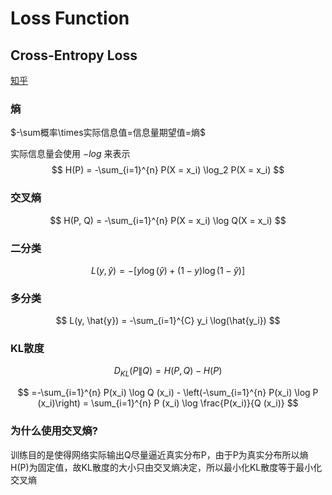 # Loss Function

## Cross-Entropy Loss

[知乎](https://zhuanlan.zhihu.com/p/638725320)

### 熵

$-\sum概率\times实际信息值=信息量期望值=熵$ 

实际信息量会使用 $-log$​ 来表示
$$
H(P) = -\sum_{i=1}^{n} P(X = x_i) \log_2 P(X = x_i)
$$

### 交叉熵

$$
H(P, Q) = -\sum_{i=1}^{n} P(X = x_i) \log Q(X = x_i)
$$

### 二分类

$$
L(y, \hat{y}) = -[y \log(\hat{y}) + (1 - y) \log(1 - \hat{y})]
$$

### 多分类

$$
L(y, \hat{y}) = -\sum_{i=1}^{C} y_i \log(\hat{y_i})
$$

### KL散度

$$
D_{KL} (P \| Q) =H(P,Q)-H(P)
$$


$$
=-\sum_{i=1}^{n} P(x_i) \log Q (x_i) - \left(-\sum_{i=1}^{n} P(x_i) \log P (x_i)\right) = \sum_{i=1}^{n} P (x_i) \log \frac{P(x_i)}{Q (x_i)}
$$


### 为什么使用交叉熵?

​	训练目的是使得网络实际输出Q尽量逼近真实分布P，由于P为真实分布所以熵H(P)为固定值，故KL散度的大小只由交叉熵决定，所以最小化KL散度等于最小化交叉熵


